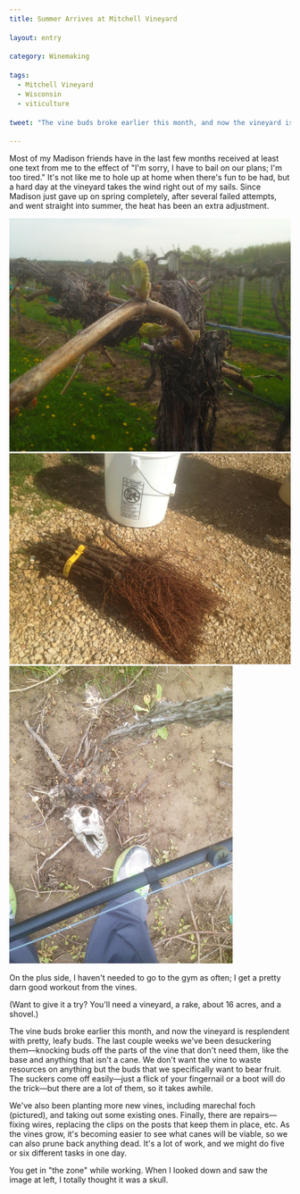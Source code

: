 ```yaml
---
title: Summer Arrives at Mitchell Vineyard

layout: entry

category: Winemaking

tags:
  - Mitchell Vineyard
  - Wisconsin
  - viticulture

tweet: "The vine buds broke earlier this month, and now the vineyard is resplendent with pretty, leafy buds."

---
```


Most of my Madison friends have in the last few months received at least one text from me to the effect of "I'm sorry, I have to bail on our plans; I'm too tired." It's not like me to hole up at home when there's fun to be had, but a hard day at the vineyard takes the wind right out of my sails. Since Madison just gave up on spring completely, after several failed attempts, and went straight into summer, the heat has been an extra adjustment. 

![Bud at Mitchell Vineyard](/photos/mitchellbudbreak.jpg "Bud breaking at Mitchell Vineyard")
![New Vines at Mitchell](/photos/newvinesmitchell.jpg "New vines at Mitchell Vineyard")
![Mitchell skull](/photos/mitchellskull.jpg "Root resembling a skull at Mitchell")

On the plus side, I haven't needed to go to the gym as often; I get a pretty darn good workout from the vines.

(Want to give it a try? You'll need a vineyard, a rake, about 16 acres, and a shovel.) 

The vine buds broke earlier this month, and now the vineyard is resplendent with pretty, leafy buds. The last couple weeks we've been desuckering them––knocking buds off the parts of the vine that don't need them, like the base and anything that isn't a cane. We don't want the vine to waste resources on anything but the buds that we specifically want to bear fruit. The suckers come off easily––just a flick of your fingernail or a boot will do the trick––but there are a lot of them, so it takes awhile.

We've also been planting more new vines, including marechal foch (pictured), and taking out some existing ones. Finally, there are repairs––fixing wires, replacing the clips on the posts that keep them in place, etc. As the vines grow, it's becoming easier to see what canes will be viable, so we can also prune back anything dead. It's a lot of work, and we might do five or six different tasks in one day. 

You get in "the zone" while working. When I looked down and saw the image at left, I totally thought it was a skull. 







